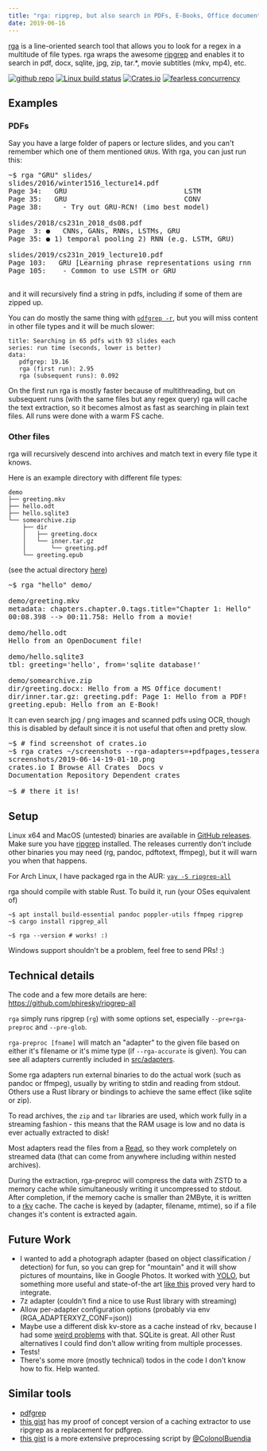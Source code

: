 ```yaml
---
title: "rga: ripgrep, but also search in PDFs, E-Books, Office documents, zip, tar.gz, etc."
date: 2019-06-16
---
```


[rga](https://github.com/phiresky/ripgrep-all) is a line-oriented search tool that allows you to look for a regex in a multitude of file types. rga wraps the awesome [ripgrep] and enables it to search in pdf, docx, sqlite, jpg, zip, tar.\*, movie subtitles (mkv, mp4), etc.

[![github repo](https://img.shields.io/badge/repo-github.com%2Fphiresky%2Fripgrep--all-informational.svg)](https://github.com/phiresky/ripgrep-all)
[![Linux build status](https://api.travis-ci.org/phiresky/ripgrep-all.svg)](https://travis-ci.org/phiresky/ripgrep-all)
[![Crates.io](https://img.shields.io/crates/v/ripgrep-all.svg)](https://crates.io/crates/ripgrep-all)
[![fearless concurrency](https://img.shields.io/badge/concurrency-fearless-success.svg)](https://www.reddit.com/r/rustjerk/top/?sort=top&t=all)

## Examples

### PDFs

Say you have a large folder of papers or lecture slides, and you can't remember which one of them mentioned `GRU`s. With rga, you can just run this:

<pre class="ansi2html language-none">~$ rga "GRU" slides/
<span class="ansi35">slides/2016/winter1516_lecture14.pdf</span>
Page 34:   <span class="ansi1"></span><span class="ansi1 ansi31">GRU</span>                            LSTM
Page 35:   <span class="ansi1"></span><span class="ansi1 ansi31">GRU</span>                            CONV
Page 38:     - Try out <span class="ansi1"></span><span class="ansi1 ansi31">GRU</span>-RCN! (imo best model)

<span class="ansi35">slides/2018/cs231n_2018_ds08.pdf</span>
Page  3: ●   CNNs, GANs, RNNs, LSTMs, <span class="ansi1"></span><span class="ansi1 ansi31">GRU</span>
Page 35: ● 1) temporal pooling 2) RNN (e.g. LSTM, <span class="ansi1"></span><span class="ansi1 ansi31">GRU</span>)

<span class="ansi35">slides/2019/cs231n_2019_lecture10.pdf</span>
Page 103:   <span class="ansi1"></span><span class="ansi1 ansi31">GRU</span> [Learning phrase representations using rnn
Page 105:    - Common to use LSTM or <span class="ansi1"></span><span class="ansi1 ansi31">GRU</span>

</pre>

and it will recursively find a string in pdfs, including if some of them are zipped up.

You can do mostly the same thing with [`pdfgrep -r`][pdfgrep], but you will miss content in other file types and it will be much slower:

```barchart
title: Searching in 65 pdfs with 93 slides each
series: run time (seconds, lower is better)
data:
   pdfgrep: 19.16
   rga (first run): 2.95
   rga (subsequent runs): 0.092
```

On the first run rga is mostly faster because of multithreading, but on subsequent runs (with the same files but any regex query) rga will cache the text extraction, so it becomes almost as fast as searching in plain text files. All runs were done with a warm FS cache.

### Other files

rga will recursively descend into archives and match text in every file type it knows.

Here is an example directory with different file types:

```
demo
├── greeting.mkv
├── hello.odt
├── hello.sqlite3
└── somearchive.zip
    ├── dir
    │   ├── greeting.docx
    │   └── inner.tar.gz
    │       └── greeting.pdf
    └── greeting.epub
```

(see the actual directory [here](https://github.com/phiresky/ripgrep-all/tree/master/exampledir/demo))

<pre class="ansi2html language-none">~$ rga "hello" demo/

<span class="ansi35">demo/greeting.mkv</span>
metadata: chapters.chapter.0.tags.title="Chapter 1: <span class="ansi1"></span><span class="ansi1 ansi31">Hello</span>"
00:08.398 --&gt; 00:11.758: <span class="ansi1"></span><span class="ansi1 ansi31">Hello</span> from a movie!

<span class="ansi35">demo/hello.odt</span>
<span class="ansi1"></span><span class="ansi1 ansi31">Hello</span> from an OpenDocument file!

<span class="ansi35">demo/hello.sqlite3</span>
tbl: greeting='<span class="ansi1"></span><span class="ansi1 ansi31">hello</span>', from='sqlite database!'

<span class="ansi35">demo/somearchive.zip</span>
dir/greeting.docx: <span class="ansi1"></span><span class="ansi1 ansi31">Hello</span> from a MS Office document!
dir/inner.tar.gz: greeting.pdf: Page 1: <span class="ansi1"></span><span class="ansi1 ansi31">Hello</span> from a PDF!
greeting.epub: <span class="ansi1"></span><span class="ansi1 ansi31">Hello</span> from an E-Book!
</pre>

It can even search jpg / png images and scanned pdfs using OCR, though this is disabled by default since it is not useful that often and pretty slow.

<pre class="ansi2html language-none">~$ # find screenshot of crates.io
~$ rga crates ~/screenshots --rga-adapters=+pdfpages,tesseract
<span class="ansi35">screenshots/2019-06-14-19-01-10.png</span>
<span class="ansi1"></span><span class="ansi1 ansi31">crates</span>.io I Browse All <span class="ansi1"></span><span class="ansi1 ansi31">Crates</span>  Docs v
Documentation Repository Dependent <span class="ansi1"></span><span class="ansi1 ansi31">crates</span>

~$ # there it is!
</pre>

## Setup

Linux x64 and MacOS (untested) binaries are available in [GitHub releases](https://github.com/phiresky/ripgrep-all/releases). Make sure you have [ripgrep](https://github.com/BurntSushi/ripgrep#installation) installed. The releases currently don't include other binaries you may need (rg, pandoc, pdftotext, ffmpeg), but it will warn you when that happens.

For Arch Linux, I have packaged rga in the AUR: [`yay -S ripgrep-all`](https://aur.archlinux.org/packages/ripgrep-all/)

rga should compile with stable Rust. To build it, run (your OSes equivalent of)

```console
~$ apt install build-essential pandoc poppler-utils ffmpeg ripgrep
~$ cargo install ripgrep_all

~$ rga --version # works! :)
```

Windows support shouldn't be a problem, feel free to send PRs! :)

## Technical details

The code and a few more details are here: <https://github.com/phiresky/ripgrep-all>

`rga` simply runs ripgrep (`rg`) with some options set, especially `--pre=rga-preproc` and `--pre-glob`.

`rga-preproc [fname]` will match an "adapter" to the given file based on either it's filename or it's mime type (if `--rga-accurate` is given). You can see all adapters currently included in [src/adapters](https://github.com/phiresky/ripgrep-all/tree/master/src/adapters).

Some rga adapters run external binaries to do the actual work (such as pandoc or ffmpeg), usually by writing to stdin and reading from stdout. Others use a Rust library or bindings to achieve the same effect (like sqlite or zip).

To read archives, the `zip` and `tar` libraries are used, which work fully in a streaming fashion - this means that the RAM usage is low and no data is ever actually extracted to disk!

Most adapters read the files from a [Read](https://doc.rust-lang.org/std/io/trait.Read.html), so they work completely on streamed data (that can come from anywhere including within nested archives).

During the extraction, rga-preproc will compress the data with ZSTD to a memory cache while simultaneously writing it uncompressed to stdout. After completion, if the memory cache is smaller than 2MByte, it is written to a [rkv](https://docs.rs/rkv/0.9.6/rkv/) cache. The cache is keyed by (adapter, filename, mtime), so if a file changes it's content is extracted again.

## Future Work

-   I wanted to add a photograph adapter (based on object classification / detection) for fun, so you can grep for "mountain" and it will show pictures of mountains, like in Google Photos. It worked with [YOLO](https://pjreddie.com/darknet/yolo/), but something more useful and state-of-the art [like this](https://github.com/aimagelab/show-control-and-tell) proved very hard to integrate.
-   7z adapter (couldn't find a nice to use Rust library with streaming)
-   Allow per-adapter configuration options (probably via env (RGA_ADAPTERXYZ_CONF=json))
-   Maybe use a different disk kv-store as a cache instead of rkv, because I had some [weird problems](https://github.com/phiresky/ripgrep-all/blob/05835c1c42bc3575023a81e5494c5530078730fc/src/preproc_cache.rs#L30) with that. SQLite is great. All other Rust alternatives I could find don't allow writing from multiple processes.
-   Tests!
-   There's some more (mostly technical) todos in the code I don't know how to fix. Help wanted.

## Similar tools

-   [pdfgrep][pdfgrep]
-   [this gist](https://gist.github.com/phiresky/5025490526ba70663ab3b8af6c40a8db) has my proof of concept version of a caching extractor to use ripgrep as a replacement for pdfgrep.
-   [this gist](https://gist.github.com/ColonolBuendia/314826e37ec35c616d70506c38dc65aa) is a more extensive preprocessing script by [@ColonolBuendia](https://github.com/ColonolBuendia)

[pdfgrep]: https://pdfgrep.org/
[ripgrep]: https://github.com/BurntSushi/ripgrep
